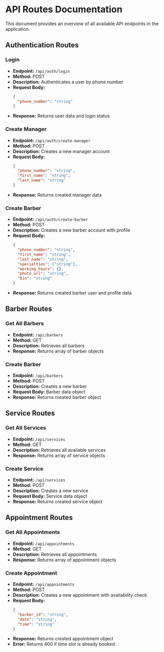 # API Routes Documentation

This document provides an overview of all available API endpoints in the application.

## Authentication Routes

### Login
- **Endpoint:** `/api/auth/login`
- **Method:** POST
- **Description:** Authenticates a user by phone number
- **Request Body:**
  ```json
  {
    "phone_number": "string"
  }
  ```
- **Response:** Returns user data and login status

### Create Manager
- **Endpoint:** `/api/auth/create-manager`
- **Method:** POST
- **Description:** Creates a new manager account
- **Request Body:**
  ```json
  {
    "phone_number": "string",
    "first_name": "string",
    "last_name": "string"
  }
  ```
- **Response:** Returns created manager data

### Create Barber
- **Endpoint:** `/api/auth/create-barber`
- **Method:** POST
- **Description:** Creates a new barber account with profile
- **Request Body:**
  ```json
  {
    "phone_number": "string",
    "first_name": "string",
    "last_name": "string",
    "specialties": ["string"],
    "working_hours": {},
    "photo_url": "string",
    "bio": "string"
  }
  ```
- **Response:** Returns created barber user and profile data

## Barber Routes

### Get All Barbers
- **Endpoint:** `/api/barbers`
- **Method:** GET
- **Description:** Retrieves all barbers
- **Response:** Returns array of barber objects

### Create Barber
- **Endpoint:** `/api/barbers`
- **Method:** POST
- **Description:** Creates a new barber
- **Request Body:** Barber data object
- **Response:** Returns created barber object

## Service Routes

### Get All Services
- **Endpoint:** `/api/services`
- **Method:** GET
- **Description:** Retrieves all available services
- **Response:** Returns array of service objects

### Create Service
- **Endpoint:** `/api/services`
- **Method:** POST
- **Description:** Creates a new service
- **Request Body:** Service data object
- **Response:** Returns created service object

## Appointment Routes

### Get All Appointments
- **Endpoint:** `/api/appointments`
- **Method:** GET
- **Description:** Retrieves all appointments
- **Response:** Returns array of appointment objects

### Create Appointment
- **Endpoint:** `/api/appointments`
- **Method:** POST
- **Description:** Creates a new appointment with availability check
- **Request Body:**
  ```json
  {
    "barber_id": "string",
    "date": "string",
    "time": "string"
  }
  ```
- **Response:** Returns created appointment object
- **Error:** Returns 400 if time slot is already booked 